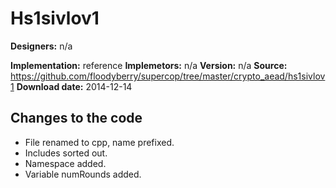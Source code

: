 # Hs1sivlov1

**Designers:** n/a

**Implementation:** reference
**Implemetors:** n/a
**Version:** n/a
**Source:** https://github.com/floodyberry/supercop/tree/master/crypto_aead/hs1sivlov1
**Download date:** 2014-12-14

## Changes to the code

* File renamed to cpp, name prefixed.
* Includes sorted out.
* Namespace added.
* Variable numRounds added.
